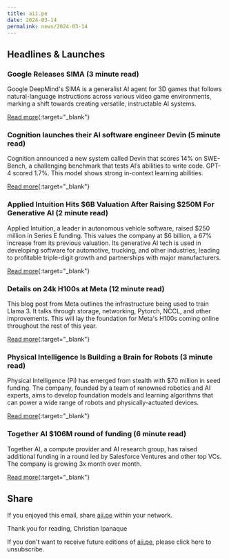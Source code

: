 ```yaml
---
title: aii.pe
date: 2024-03-14
permalink: news/2024-03-14
---
```


## Headlines & Launches

### Google Releases SIMA (3 minute read)

Google DeepMind's SIMA is a generalist AI agent for 3D games that follows natural-language instructions across various video game environments, marking a shift towards creating versatile, instructable AI systems.

[Read more](https://deepmind.google/discover/blog/sima-generalist-ai-agent-for-3d-virtual-environments/?utm_source=tldrai){:target="\_blank"}

### Cognition launches their AI software engineer Devin (5 minute read)

Cognition announced a new system called Devin that scores 14% on SWE-Bench, a challenging benchmark that tests AI’s abilities to write code. GPT-4 scored 1.7%. This model shows strong in-context learning abilities.

[Read more](https://www.cognition-labs.com/blog?utm_source=tldrai){:target="\_blank"}

### Applied Intuition Hits $6B Valuation After Raising $250M For Generative AI (2 minute read)

Applied Intuition, a leader in autonomous vehicle software, raised $250 million in Series E funding. This values the company at $6 billion, a 67% increase from its previous valuation. Its generative AI tech is used in developing software for automotive, trucking, and other industries, leading to profitable triple-digit growth and partnerships with major manufacturers.

[Read more](https://news.crunchbase.com/transportation/applied-intuition-valuation-autonomous-vehicle-startup-funding?utm_source=tldrai){:target="\_blank"}

### Details on 24k H100s at Meta (12 minute read)

This blog post from Meta outlines the infrastructure being used to train Llama 3. It talks through storage, networking, Pytorch, NCCL, and other improvements. This will lay the foundation for Meta's H100s coming online throughout the rest of this year.

[Read more](https://engineering.fb.com/2024/03/12/data-center-engineering/building-metas-genai-infrastructure/?utm_source=tldrai){:target="\_blank"}

### Physical Intelligence Is Building a Brain for Robots (3 minute read)

Physical Intelligence (Pi) has emerged from stealth with $70 million in seed funding. The company, founded by a team of renowned robotics and AI experts, aims to develop foundation models and learning algorithms that can power a wide range of robots and physically-actuated devices.

[Read more](https://www.maginative.com/article/physical-intelligence-raises-70m-to-build-ai-powered-robots-for-any-application/?utm_source=tldrai){:target="\_blank"}

### Together AI $106M round of funding (6 minute read)

Together AI, a compute provider and AI research group, has raised additional funding in a round led by Salesforce Ventures and other top VCs. The company is growing 3x month over month.

[Read more](https://www.together.ai/blog/series-a2?utm_source=tldrai){:target="\_blank"}

## Share

If you enjoyed this email, share [aii.pe](https://aii.pe) within your network.

Thank you for reading,
Christian Ipanaque

If you don't want to receive future editions of [aii.pe](https://aii.pe), please click here to unsubscribe.
